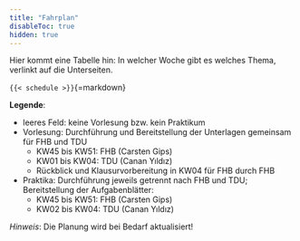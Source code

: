 ```yaml
---
title: "Fahrplan"
disableToc: true
hidden: true
---
```



Hier kommt eine Tabelle hin: In welcher Woche gibt es welches Thema, verlinkt auf die Unterseiten.

`{{< schedule >}}`{=markdown}


**Legende**:

*   leeres Feld: keine Vorlesung bzw. kein Praktikum
*   Vorlesung: Durchführung und Bereitstellung der Unterlagen gemeinsam für FHB und TDU
    *   KW45 bis KW51: FHB (Carsten Gips)
    *   KW01 bis KW04: TDU (Canan Yıldız)
    *   Rückblick und Klausurvorbereitung in KW04 für FHB durch FHB
*   Praktika: Durchführung jeweils getrennt nach FHB und TDU; Bereitstellung der Aufgabenblätter:
    *   KW45 bis KW51: FHB (Carsten Gips)
    *   KW02 bis KW04: TDU (Canan Yıldız)

*Hinweis*: Die Planung wird bei Bedarf aktualisiert!
